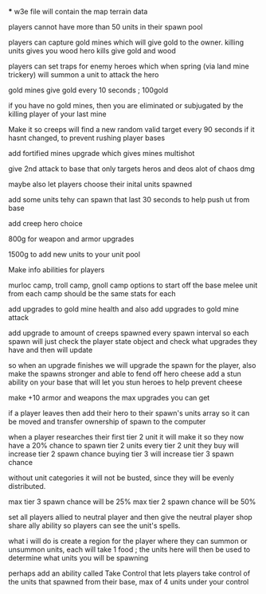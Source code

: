 **\*** w3e file will contain the map terrain data

players cannot have more than 50 units in their spawn pool

players can capture gold mines which will give gold to the owner.
killing units gives you wood
hero kills give gold and wood

players can set traps for enemy heroes which when spring (via land mine trickery) will summon a unit to attack the hero

gold mines give gold every 10 seconds ; 100gold

if you have no gold mines, then you are eliminated or subjugated by the killing player of your last mine

Make it so creeps will find a new random valid target every 90 seconds if it hasnt changed, to prevent rushing player bases

add fortified mines upgrade which gives mines multishot

give 2nd attack to base that only targets heros and deos alot of chaos dmg

maybe also let players choose their inital units spawned

add some units tehy can spawn that last 30 seconds to help push ut from base

add creep hero choice

800g for weapon and armor upgrades

1500g to add new units to your unit pool

Make info abilities for players

murloc camp, troll camp, gnoll camp options to start off
the base melee unit from each camp should be the same stats for each

add upgrades to gold mine health and also add upgrades to gold mine attack

add upgrade to amount of creeps spawned every spawn interval
so each spawn will just check the player state object and check what upgrades they have and then will update

so when an upgrade finishes we will upgrade the spawn for the player, also make the spawns stronger and able to fend off hero cheese
add a stun ability on your base that will let you stun heroes to help prevent cheese

make +10 armor and weapons the max upgrades you can get

if a player leaves then add their hero to their spawn's units array so it can be moved
and transfer ownership of spawn to the computer

when a player researches their first tier 2 unit it will make it so they now have a 20% chance to spawn tier 2 units
every tier 2 unit they buy will increase tier 2 spawn chance
buying tier 3 will increase tier 3 spawn chance

without unit categories it will not be busted, since they will be evenly distributed.

max tier 3 spawn chance will be 25%
max tier 2 spawn chance will be 50%

set all players allied to neutral player and then give the neutral player shop share ally ability so players can see the unit's spells.

what i will do is create a region for the player where they can summon or unsummon units, each will take 1 food ; the units here will then be used to determine what units you will be spawning

perhaps add an ability called Take Control that lets players take control of the units that spawned from their base, max of 4 units under your control
